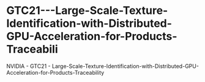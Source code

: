 # GTC21---Large-Scale-Texture-Identification-with-Distributed-GPU-Acceleration-for-Products-Traceabili
NVIDIA - GTC21 - Large-Scale-Texture-Identification-with-Distributed-GPU-Acceleration-for-Products-Traceability
